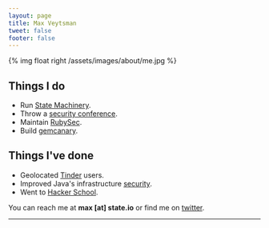 ```yaml
---
layout: page
title: Max Veytsman
tweet: false
footer: false
---
```


{% img float right /assets/images/about/me.jpg %}

## Things I do

- Run [State Machinery](http://state.io).
- Throw a [security conference](http://bsidesto.ca).
- Maintain [RubySec](http://www.rubysec.com/).
- Build [gemcanary](https://gemcanary.com).

## Things I've done
- Geolocated [Tinder](http://www.businessweek.com/articles/2014-02-19/new-tinder-security-flaw-exposed-users-exact-locations-for-months) users.
- Improved Java's infrastructure [security](http://blog.ontoillogical.com/blog/2014/07/28/how-to-take-over-any-java-developer/).
- Went to [Hacker School](https://www.hackerschool.com/).


You can reach me at **max [at] state.io** or find me on [twitter](http://twitter.com/mveytsman).

* * * 

